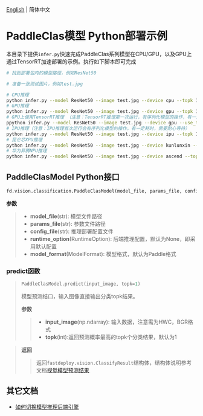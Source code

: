 [English](README.md) | 简体中文
# PaddleClas模型 Python部署示例

本目录下提供`infer.py`快速完成PaddleClas系列模型在CPU/GPU，以及GPU上通过TensorRT加速部署的示例。执行如下脚本即可完成

```bash
# 找到部署包内的模型路径，例如ResNet50

# 准备一张测试图片，例如test.jpg

# CPU推理
python infer.py --model ResNet50 --image test.jpg --device cpu --topk 1
# GPU推理
python infer.py --model ResNet50 --image test.jpg --device gpu --topk 1
# GPU上使用TensorRT推理 （注意：TensorRT推理第一次运行，有序列化模型的操作，有一定耗时，需要耐心等待）
ppython infer.py --model ResNet50 --image test.jpg --device gpu --use_trt True --topk 1
# IPU推理（注意：IPU推理首次运行会有序列化模型的操作，有一定耗时，需要耐心等待）
python infer.py --model ResNet50 --image test.jpg --device ipu --topk 1
# 昆仑芯XPU推理
python infer.py --model ResNet50 --image test.jpg --device kunlunxin --topk 1
# 华为昇腾NPU推理
python infer.py --model ResNet50 --image test.jpg --device ascend --topk 1
```

## PaddleClasModel Python接口

```python
fd.vision.classification.PaddleClasModel(model_file, params_file, config_file, runtime_option=None, model_format=ModelFormat.PADDLE)
```

**参数**

> * **model_file**(str): 模型文件路径
> * **params_file**(str): 参数文件路径
> * **config_file**(str): 推理部署配置文件
> * **runtime_option**(RuntimeOption): 后端推理配置，默认为None，即采用默认配置
> * **model_format**(ModelFormat): 模型格式，默认为Paddle格式

### predict函数

> ```python
> PaddleClasModel.predict(input_image, topk=1)
> ```
>
> 模型预测结口，输入图像直接输出分类topk结果。
>
> **参数**
>
> > * **input_image**(np.ndarray): 输入数据，注意需为HWC，BGR格式
> > * **topk**(int):返回预测概率最高的topk个分类结果，默认为1

> **返回**
>
> > 返回`fastdeploy.vision.ClassifyResult`结构体，结构体说明参考文档[视觉模型预测结果](https://github.com/PaddlePaddle/FastDeploy/blob/develop/docs/api/vision_results/classification_result_CN.md)


## 其它文档

- [如何切换模型推理后端引擎](https://github.com/PaddlePaddle/FastDeploy/blob/develop/docs/cn/faq/how_to_change_backend.md)
